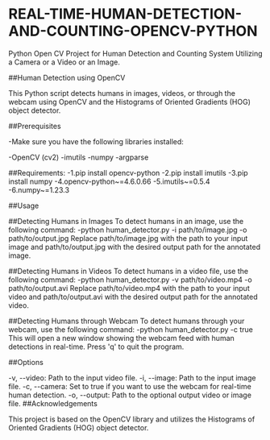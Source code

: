 # REAL-TIME-HUMAN-DETECTION-AND-COUNTING-OPENCV-PYTHON

Python Open CV Project for Human Detection and Counting System Utilizing a Camera or a Video or an Image.

##Human Detection using OpenCV

This Python script detects humans in images, videos, or through the webcam using OpenCV and the Histograms of Oriented Gradients (HOG) object detector.

##Prerequisites

-Make sure you have the following libraries installed:

-OpenCV (cv2)
-imutils
-numpy
-argparse



 ##Requirements:
  -1.pip install opencv-python 
  -2.pip install imutils 
  -3.pip install numpy
  -4.opencv-python~=4.6.0.66
  -5.imutils~=0.5.4
  -6.numpy~=1.23.3
  
  ##Usage

##Detecting Humans in Images
To detect humans in an image, use the following command:
-python human_detector.py -i path/to/image.jpg -o path/to/output.jpg
Replace path/to/image.jpg with the path to your input image and path/to/output.jpg with the desired output path for the annotated image.

##Detecting Humans in Videos
To detect humans in a video file, use the following command:
-python human_detector.py -v path/to/video.mp4 -o path/to/output.avi
Replace path/to/video.mp4 with the path to your input video and path/to/output.avi with the desired output path for the annotated video.

##Detecting Humans through Webcam
To detect humans through your webcam, use the following command:
-python human_detector.py -c true
This will open a new window showing the webcam feed with human detections in real-time. Press 'q' to quit the program.

##Options

-v, --video: Path to the input video file.
-i, --image: Path to the input image file.
-c, --camera: Set to true if you want to use the webcam for real-time human detection.
-o, --output: Path to the optional output video or image file.
##Acknowledgements

This project is based on the OpenCV library and utilizes the Histograms of Oriented Gradients (HOG) object detector.
